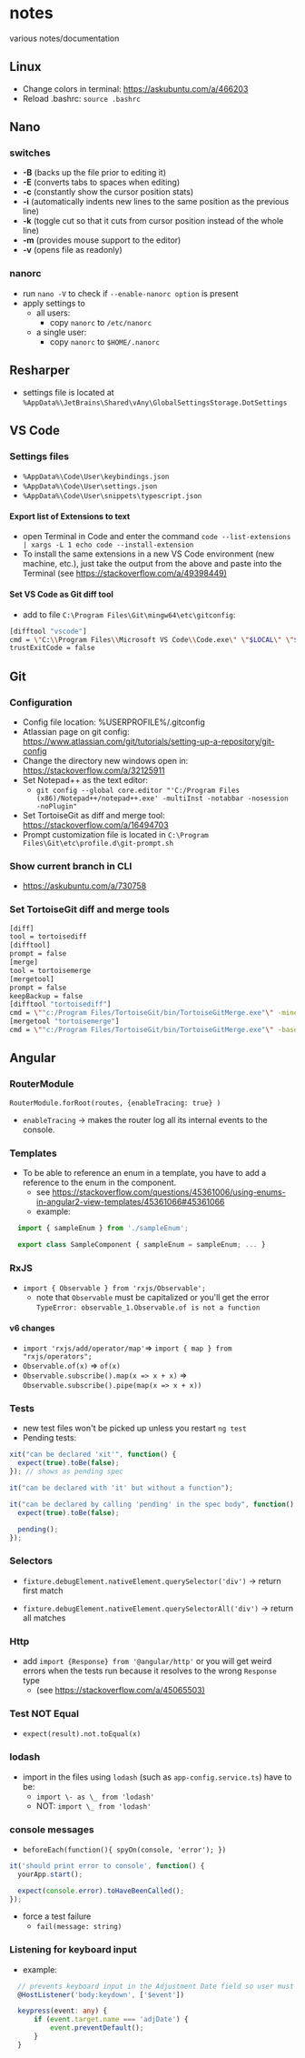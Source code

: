 # notes

various notes/documentation

## Linux

- Change colors in terminal: <https://askubuntu.com/a/466203>
- Reload .bashrc: `source .bashrc`

## Nano

### switches

- **-B** (backs up the file prior to editing it)
- **-E** (converts tabs to spaces when editing)
- **-c** (constantly show the cursor position stats)
- **-i** (automatically indents new lines to the same position as the previous line)
- **-k** (toggle cut so that it cuts from cursor position instead of the whole line)
- **-m** (provides mouse support to the editor)
- **-v** (opens file as readonly)

### nanorc

- run `nano -V` to check if `--enable-nanorc option` is present
- apply settings to
  - all users:
    - copy `nanorc` to `/etc/nanorc`
  - a single user:
    - copy `nanorc` to `$HOME/.nanorc`

## Resharper

- settings file is located at `%AppData%\JetBrains\Shared\vAny\GlobalSettingsStorage.DotSettings`

## VS Code

### Settings files

- `%AppData%\Code\User\keybindings.json`
- `%AppData%\Code\User\settings.json`
- `%AppData%\Code\User\snippets\typescript.json`

#### Export list of Extensions to text

- open Terminal in Code and enter the command `code --list-extensions | xargs -L 1 echo code --install-extension`
- To install the same extensions in a new VS Code environment (new machine, etc.), just take the output from the above and paste into the Terminal (see <https://stackoverflow.com/a/49398449)>

#### Set VS Code as Git diff tool

- add to file `C:\Program Files\Git\mingw64\etc\gitconfig`:

```bash
[difftool "vscode"]
cmd = \"C:\\Program Files\\Microsoft VS Code\\Code.exe\" \"$LOCAL\" \"$REMOTE\" --diff --wait
trustExitCode = false
```

## Git

### Configuration

- Config file location: %USERPROFILE%/.gitconfig
- Atlassian page on git config: <https://www.atlassian.com/git/tutorials/setting-up-a-repository/git-config>
- Change the directory new windows open in: <https://stackoverflow.com/a/32125911>
- Set Notepad++ as the text editor:
  - `git config --global core.editor "'C:/Program Files (x86)/Notepad++/notepad++.exe' -multiInst -notabbar -nosession -noPlugin"`
- Set TortoiseGit as diff and merge tool: <https://stackoverflow.com/a/16494703>
- Prompt customization file is located in `C:\Program Files\Git\etc\profile.d\git-prompt.sh`

### Show current branch in CLI

- <https://askubuntu.com/a/730758>

### Set TortoiseGit diff and merge tools

```bash
[diff]
tool = tortoisediff
[difftool]
prompt = false
[merge]
tool = tortoisemerge
[mergetool]
prompt = false
keepBackup = false
[difftool "tortoisediff"]
cmd = \""c:/Program Files/TortoiseGit/bin/TortoiseGitMerge.exe"\" -mine "$REMOTE" -base "$LOCAL"
[mergetool "tortoisemerge"]
cmd = \""c:/Program Files/TortoiseGit/bin/TortoiseGitMerge.exe"\" -base "$BASE" -theirs "$REMOTE" -mine "$LOCAL" -merged "$MERGED"
```

## Angular

### RouterModule

`RouterModule.forRoot(routes, {enableTracing: true} )`

- `enableTracing` → makes the router log all its internal events to the console.

### Templates

- To be able to reference an enum in a template, you have to add a reference to the enum in the component.
  - see <https://stackoverflow.com/questions/45361006/using-enums-in-angular2-view-templates/45361066#45361066>
  - example:

```typescript
  import { sampleEnum } from './sampleEnum';

  export class SampleComponent { sampleEnum = sampleEnum; ... }
```

### RxJS

- `import { Observable } from 'rxjs/Observable';`
  - note that `Observable` must be capitalized or you'll get the error `TypeError: observable_1.Observable.of is not a function`

#### v6 changes

- `import 'rxjs/add/operator/map'`=> `import { map } from "rxjs/operators";`
- `Observable.of(x)` => `of(x)`
- `Observable.subscribe().map(x => x + x)` => `Observable.subscribe().pipe(map(x => x + x))`

### Tests

- new test files won't be picked up unless you restart `ng test`
- Pending tests:

```typescript
xit("can be declared 'xit'", function() {
  expect(true).toBe(false);
}); // shows as pending spec

it("can be declared with 'it' but without a function");

it("can be declared by calling 'pending' in the spec body", function() {
  expect(true).toBe(false);

  pending();
});
```

### Selectors

- `fixture.debugElement.nativeElement.querySelector('div')` → return first match

- `fixture.debugElement.nativeElement.querySelectorAll('div')` → return all matches

### Http

- add `import {Response} from '@angular/http'` or you will get weird errors when the tests run because it resolves to the wrong `Response` type
  - (see <https://stackoverflow.com/a/45065503)>

### Test NOT Equal

- `expect(result).not.toEqual(x)`

### lodash

- import in the files using `lodash` (such as `app-config.service.ts`) have to be:
  - `import \- as \_ from 'lodash'`
  - NOT: `import \_ from 'lodash'`

### console messages

- `beforeEach(function(){ spyOn(console, 'error'); })`

```typescript
it('should print error to console', function() {
  yourApp.start();

  expect(console.error).toHaveBeenCalled();
});
```

- force a test failure
  - `fail(message: string)`

### Listening for keyboard input

- example:

```typescript
  // prevents keyboard input in the Adjustment Date field so user must use DatePicker
  @HostListener('body:keydown', ['$event'])

  keypress(event: any) {
      if (event.target.name === 'adjDate') {
          event.preventDefault();
      }
  }
```
